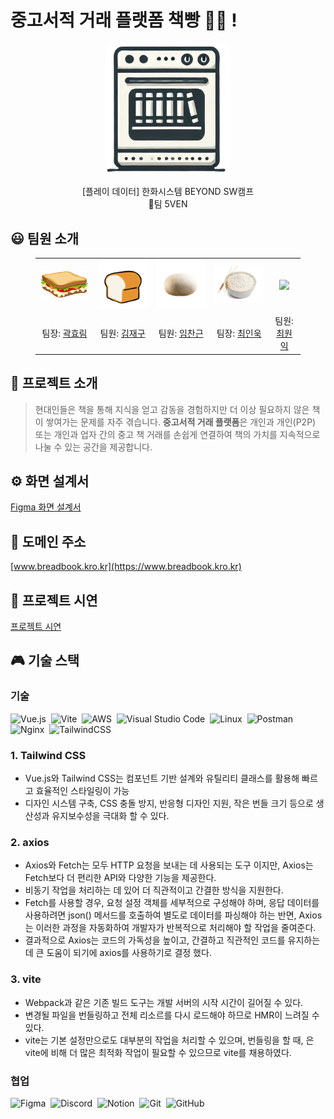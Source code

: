 # 중고서적 거래 플랫폼 책빵 📖🍞 !
<p align="middle" style="margin: 0; padding: 0;">
  <img width="200px" src="./assets/img/5ven icon.png">
</p>

<p align="middle">
[플레이 데이터] 한화시스템 BEYOND SW캠프
<br>🥪팀 5VEN
</p>

## 😃 팀원 소개

<figure>
    <table>
      <tr>
        <td align="center"><img src="./assets/img/샌드위치.png" width="180px"/></td>
        <td align="center"><img src="./assets/img/식빵.png" width="180px"/></td>
        <td align="center"><img src="./assets/img/반죽.png" width="180px"/></td>
	<td align="center"><img src="./assets/img/밀가루.png" width="180px"/></td>
        <td align="center"><img src="./assets/img/밀.png" width="180px"/></td>
      </tr>
      <tr>
        <td align="center">팀장: <a href="https://github.com/daydeiday">곽효림</a></td>
        <td align="center">팀원: <a href="https://github.com/wkdlrn">김재구</a></td>
        <td align="center">팀원: <a href="https://github.com/ChangeunLim" >임찬근</a></td>
        <td align="center">팀장: <a href="https://github.com/InukChoi">최인욱</a></td>
	<td align="center">팀원: <a href="https://github.com/choi-won-ik" >최원익</a></td>
      </tr>
    </table>
</figure>


## 📝 프로젝트 소개

> 현대인들은 책을 통해 지식을 얻고 감동을 경험하지만 더 이상 필요하지 않은 책이 쌓여가는 문제를 자주 겪습니다. **중고서적 거래 플랫폼**은 개인과 개인(P2P) 또는 개인과 업자 간의 중고 책 거래를 손쉽게 연결하여 책의 가치를 지속적으로 나눌 수 있는 공간을 제공합니다.


## ⚙️ 화면 설계서
[Figma 화면 설계서](https://www.figma.com/design/isiuYGLjcD6TBkmzs0o2O2/Untitled?node-id=0-1&node-type=canvas&t=lPSvA7gDEsP91Twd-0)
<br>

## 📧 도메인 주소
[www.breadbook.kro.kr](https://www.breadbook.kro.kr)
<br>

## 🔎 프로젝트 시연
[프로젝트 시연](https://github.com/beyond-sw-camp/be12-2nd-5ven-bread_book/wiki/%EA%B8%B0%EB%8A%A5-%ED%85%8C%EC%8A%A4%ED%8A%B8)
<br>

## 🎮 기술 스택
### 기술
![Vue.js](https://img.shields.io/badge/vuejs-%2335495e.svg?style=for-the-badge&logo=vuedotjs&logoColor=%234FC08D)
&nbsp;![Vite](https://img.shields.io/badge/vite-%23646CFF.svg?style=for-the-badge&logo=vite&logoColor=white)
&nbsp;![AWS](https://img.shields.io/badge/AWS-%23FF9900.svg?style=for-the-badge&logo=amazon-aws&logoColor=white)
&nbsp;![Visual Studio Code](https://img.shields.io/badge/Visual%20Studio%20Code-0078d7.svg?style=for-the-badge&logo=visual-studio-code&logoColor=white)
&nbsp;![Linux](https://img.shields.io/badge/Linux-FCC624?style=for-the-badge&logo=linux&logoColor=black)
&nbsp;![Postman](https://img.shields.io/badge/Postman-FF6C37?style=for-the-badge&logo=postman&logoColor=white)
![Nginx](https://img.shields.io/badge/nginx-%23009639.svg?style=for-the-badge&logo=nginx&logoColor=white)
&nbsp;![TailwindCSS](https://img.shields.io/badge/tailwindcss-%2338B2AC.svg?style=for-the-badge&logo=tailwind-css&logoColor=white)

### 1. Tailwind CSS
- Vue.js와 Tailwind CSS는 컴포넌트 기반 설계와 유틸리티 클래스를 활용해 빠르고 효율적인 스타일링이 가능
- 디자인 시스템 구축, CSS 충돌 방지, 반응형 디자인 지원, 작은 번들 크기 등으로 생산성과 유지보수성을 극대화 할 수 있다.
### 2. axios
- Axios와 Fetch는 모두 HTTP 요청을 보내는 데 사용되는 도구 이지만, Axios는 Fetch보다 더 편리한 API와 다양한 기능을 제공한다.
- 비동기 작업을 처리하는 데 있어 더 직관적이고 간결한 방식을 지원한다. 
- Fetch를 사용할 경우, 요청 설정 객체를 세부적으로 구성해야 하며, 응답 데이터를 사용하려면 json() 메서드를 호출하여 별도로 데이터를 파싱해야 하는 반면, Axios는 이러한 과정을 자동화하여 개발자가 반복적으로 처리해야 할 작업을 줄여준다. 
- 결과적으로 Axios는 코드의 가독성을 높이고, 간결하고 직관적인 코드를 유지하는 데 큰 도움이 되기에 axios를 사용하기로 결정 했다.
### 3. vite
- Webpack과 같은 기존 빌드 도구는 개발 서버의 시작 시간이 길어질 수 있다.
- 변경될 파일을 번들링하고 전체 리소르를 다시 로드해야 하므로 HMR이 느려질 수 있다. 
- vite는 기본 설정만으로도 대부분의 작업을 처리할 수 있으며, 번들링을 할 때, 은 vite에 비해 더 많은 최적화 작업이 필요할 수 있으므로 vite를 채용하였다.


### 협업
![Figma](https://img.shields.io/badge/figma-%23F24E1E.svg?style=for-the-badge&logo=figma&logoColor=white)
&nbsp;![Discord](https://img.shields.io/badge/Discord-%235865F2.svg?style=for-the-badge&logo=discord&logoColor=white)
&nbsp;![Notion](https://img.shields.io/badge/Notion-%23000000.svg?style=for-the-badge&logo=notion&logoColor=white)
&nbsp;![Git](https://img.shields.io/badge/git-%23F05033.svg?style=for-the-badge&logo=git&logoColor=white)
&nbsp;![GitHub](https://img.shields.io/badge/github-%23121011.svg?style=for-the-badge&logo=github&logoColor=white)
